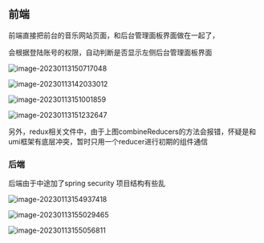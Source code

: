 ## 前端

前端直接把前台的音乐网站页面，和后台管理面板界面做在一起了，

会根据登陆账号的权限，自动判断是否显示左侧后台管理面板界面

![image-20230113150717048](image-20230113150717048.png)



![image-20230113142033012](image-20230113142033012.png)



![image-20230113151001859](image-20230113151001859.png)



![image-20230113151232647](image-20230113151232647.png)

另外，redux相关文件中，由于上图combineReducers的方法会报错，怀疑是和umi框架有底层冲突，暂时只用一个reducer进行初期的组件通信



### 后端

后端由于中途加了spring security 项目结构有些乱



![image-20230113154937418](image-20230113154937418.png)



![image-20230113155029465](image-20230113155029465.png)



![image-20230113155056811](image-20230113155056811.png)



